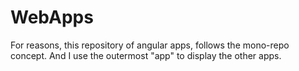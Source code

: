 # WebApps

For reasons, this repository of angular apps, follows the mono-repo concept. And I use the outermost "app" to display the other apps.
